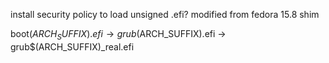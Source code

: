 install security policy to load unsigned .efi?
modified from fedora 15.8 shim

boot$(ARCH_SUFFIX).efi → grub$(ARCH_SUFFIX).efi → grub$(ARCH_SUFFIX)_real.efi
